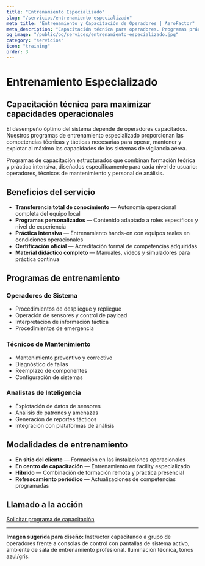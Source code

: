 ```yaml
---
title: "Entrenamiento Especializado"
slug: "/servicios/entrenamiento-especializado"
meta_title: "Entrenamiento y Capacitación de Operadores | AeroFactor"
meta_description: "Capacitación técnica para operadores. Programas prácticos para maximizar capacidades operacionales del sistema."
og_image: "/public/og/services/entrenamiento-especializado.jpg"
category: "servicios"
icon: "training"
order: 3
---
```


# Entrenamiento Especializado

## Capacitación técnica para maximizar capacidades operacionales

El desempeño óptimo del sistema depende de operadores capacitados. Nuestros programas de entrenamiento especializado proporcionan las competencias técnicas y tácticas necesarias para operar, mantener y explotar al máximo las capacidades de los sistemas de vigilancia aérea.

Programas de capacitación estructurados que combinan formación teórica y práctica intensiva, diseñados específicamente para cada nivel de usuario: operadores, técnicos de mantenimiento y personal de análisis.

## Beneficios del servicio

- **Transferencia total de conocimiento** — Autonomía operacional completa del equipo local
- **Programas personalizados** — Contenido adaptado a roles específicos y nivel de experiencia
- **Práctica intensiva** — Entrenamiento hands-on con equipos reales en condiciones operacionales
- **Certificación oficial** — Acreditación formal de competencias adquiridas
- **Material didáctico completo** — Manuales, videos y simuladores para práctica continua

## Programas de entrenamiento

### Operadores de Sistema
- Procedimientos de despliegue y repliegue
- Operación de sensores y control de payload
- Interpretación de información táctica
- Procedimientos de emergencia

### Técnicos de Mantenimiento
- Mantenimiento preventivo y correctivo
- Diagnóstico de fallas
- Reemplazo de componentes
- Configuración de sistemas

### Analistas de Inteligencia
- Explotación de datos de sensores
- Análisis de patrones y amenazas
- Generación de reportes tácticos
- Integración con plataformas de análisis

## Modalidades de entrenamiento

- **En sitio del cliente** — Formación en las instalaciones operacionales
- **En centro de capacitación** — Entrenamiento en facility especializado
- **Híbrido** — Combinación de formación remota y práctica presencial
- **Refrescamiento periódico** — Actualizaciones de competencias programadas

## Llamado a la acción

[Solicitar programa de capacitación](/contacto)

---

**Imagen sugerida para diseño:** Instructor capacitando a grupo de operadores frente a consolas de control con pantallas de sistema activo, ambiente de sala de entrenamiento profesional. Iluminación técnica, tonos azul/gris.
